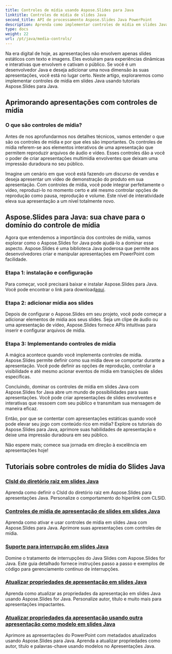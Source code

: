 ```yaml
---
title: Controles de mídia usando Aspose.Slides para Java
linktitle: Controles de mídia de slides Java
second_title: API de processamento Aspose.Slides Java PowerPoint
description: Aprenda como implementar controles de mídia em slides Java usando tutoriais Aspose.Slides para Java. Aprimore suas apresentações com áudio e vídeo perfeitamente.
type: docs
weight: 22
url: /pt/java/media-controls/
---
```


Na era digital de hoje, as apresentações não envolvem apenas slides estáticos com texto e imagens. Eles evoluíram para experiências dinâmicas e interativas que envolvem e cativam o público. Se você é um desenvolvedor Java e deseja adicionar uma nova dimensão às suas apresentações, você está no lugar certo. Neste artigo, exploraremos como implementar controles de mídia em slides Java usando tutoriais Aspose.Slides para Java.

## Aprimorando apresentações com controles de mídia

### O que são controles de mídia?

Antes de nos aprofundarmos nos detalhes técnicos, vamos entender o que são os controles de mídia e por que eles são importantes. Os controles de mídia referem-se aos elementos interativos de uma apresentação que permitem reproduzir arquivos de áudio e vídeo. Esses controles dão a você o poder de criar apresentações multimídia envolventes que deixam uma impressão duradoura no seu público.

Imagine um cenário em que você está fazendo um discurso de vendas e deseja apresentar um vídeo de demonstração do produto em sua apresentação. Com controles de mídia, você pode integrar perfeitamente o vídeo, reproduzi-lo no momento certo e até mesmo controlar opções de reprodução como pausa, reprodução e volume. Este nível de interatividade eleva sua apresentação a um nível totalmente novo.

## Aspose.Slides para Java: sua chave para o domínio do controle de mídia

Agora que entendemos a importância dos controles de mídia, vamos explorar como o Aspose.Slides for Java pode ajudá-lo a dominar esse aspecto. Aspose.Slides é uma biblioteca Java poderosa que permite aos desenvolvedores criar e manipular apresentações em PowerPoint com facilidade.

### Etapa 1: instalação e configuração

 Para começar, você precisará baixar e instalar Aspose.Slides para Java. Você pode encontrar o link para download[aqui](https://releases.aspose.com/slides/java/).

### Etapa 2: adicionar mídia aos slides

Depois de configurar o Aspose.Slides em seu projeto, você pode começar a adicionar elementos de mídia aos seus slides. Seja um clipe de áudio ou uma apresentação de vídeo, Aspose.Slides fornece APIs intuitivas para inserir e configurar arquivos de mídia.

### Etapa 3: Implementando controles de mídia

A mágica acontece quando você implementa controles de mídia. Aspose.Slides permite definir como sua mídia deve se comportar durante a apresentação. Você pode definir as opções de reprodução, controlar a visibilidade e até mesmo acionar eventos de mídia em transições de slides específicas.

Concluindo, dominar os controles de mídia em slides Java com Aspose.Slides for Java abre um mundo de possibilidades para suas apresentações. Você pode criar apresentações de slides envolventes e interativas que ressoem com seu público e transmitam sua mensagem de maneira eficaz.

Então, por que se contentar com apresentações estáticas quando você pode elevar seu jogo com conteúdo rico em mídia? Explore os tutoriais do Aspose.Slides para Java, aprimore suas habilidades de apresentação e deixe uma impressão duradoura em seu público.

Não espere mais; comece sua jornada em direção à excelência em apresentações hoje!

## Tutoriais sobre controles de mídia do Slides Java
### [ClsId do diretório raiz em slides Java](./root-directory-clsid-in-java-slides/)
Aprenda como definir o ClsId do diretório raiz em Aspose.Slides para apresentações Java. Personalize o comportamento do hiperlink com CLSID.
### [Controles de mídia de apresentação de slides em slides Java](./slide-show-media-controls-in-java-slides/)
Aprenda como ativar e usar controles de mídia em slides Java com Aspose.Slides para Java. Aprimore suas apresentações com controles de mídia.
### [Suporte para interrupção em slides Java](./support-for-interrupt-in-java-slides/)
Domine o tratamento de interrupções do Java Slides com Aspose.Slides for Java. Este guia detalhado fornece instruções passo a passo e exemplos de código para gerenciamento contínuo de interrupções.
### [Atualizar propriedades de apresentação em slides Java](./update-presentation-properties-in-java-slides/)
Aprenda como atualizar as propriedades da apresentação em slides Java usando Aspose.Slides for Java. Personalize autor, título e muito mais para apresentações impactantes.
### [Atualizar propriedades da apresentação usando outra apresentação como modelo em slides Java](./update-presentation-properties-using-another-presentation-as-a-template-in-java-slides/)
Aprimore as apresentações do PowerPoint com metadados atualizados usando Aspose.Slides para Java. Aprenda a atualizar propriedades como autor, título e palavras-chave usando modelos no Apresentações Java.
